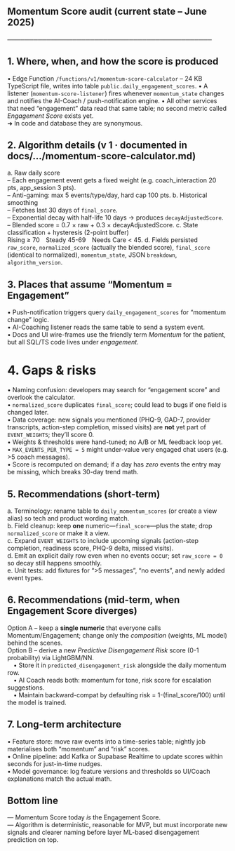 ## Momentum Score audit (current state – June 2025)
───────────────────────────────────────────────
## 1. Where, when, and how the score is produced

• Edge Function `/functions/v1/momentum-score-calculator`
  – 24 KB TypeScript file, writes into table `public.daily_engagement_scores`.
• A listener (`momentum-score-listener`) fires whenever `momentum_state` changes and notifies the AI-Coach / push-notification engine.
• All other services that need “engagement” data read that same table; no second metric called *Engagement Score* exists yet.  
  ➜ In code and database they are synonymous.

## 2. Algorithm details (v 1 · documented in docs/…/momentum-score-calculator.md)

a. Raw daily score  
   – Each engagement event gets a fixed weight (e.g. coach_interaction 20 pts, app_session 3 pts).  
   – Anti-gaming: max 5 events/type/day, hard cap 100 pts.
b. Historical smoothing  
   – Fetches last 30 days of `final_score`.  
   – Exponential decay with half-life 10 days → produces `decayAdjustedScore`.  
   – Blended score = 0.7 × raw + 0.3 × decayAdjustedScore.
c. State classification + hysteresis (2-point buffer)  
   Rising ≥ 70 Steady 45-69 Needs Care < 45.
d. Fields persisted  
   `raw_score`, `normalized_score` (actually the blended score), `final_score` (identical to normalized), `momentum_state`, JSON   `breakdown`, `algorithm_version`.

## 3. Places that assume “Momentum = Engagement”

• Push-notification triggers query `daily_engagement_scores` for “momentum change” logic.  
• AI-Coaching listener reads the same table to send a system event.  
• Docs and UI wire-frames use the friendly term *Momentum* for the patient, but all SQL/TS code lives under *engagement*.

#  4. Gaps & risks

• Naming confusion: developers may search for “engagement score” and overlook the calculator.  
• `normalized_score` duplicates `final_score`; could lead to bugs if one field is changed later.  
• Data coverage: new signals you mentioned (PHQ-9, GAD-7, provider transcripts, action-step completion, missed visits) are **not** yet part of `EVENT_WEIGHTS`; they’ll score 0.  
• Weights & thresholds were hand-tuned; no A/B or ML feedback loop yet.  
• `MAX_EVENTS_PER_TYPE = 5` might under-value very engaged chat users (e.g. >5 coach messages).  
• Score is recomputed on demand; if a day has *zero* events the entry may be missing, which breaks 30-day trend math.

## 5. Recommendations (short-term)

a. Terminology: rename table to `daily_momentum_scores` (or create a view alias) so tech and product wording match.  
b. Field cleanup: keep **one** numeric—`final_score`—plus the state; drop `normalized_score` or make it a view.  
c. Expand `EVENT_WEIGHTS` to include upcoming signals (action-step completion, readiness score, PHQ-9 delta, missed visits).  
d. Emit an explicit daily row even when no events occur; set `raw_score = 0` so decay still happens smoothly.  
e. Unit tests: add fixtures for “>5 messages”, “no events”, and newly added event types.

## 6. Recommendations (mid-term, when Engagement Score diverges)

Option A – keep a **single numeric** that everyone calls Momentum/Engagement; change only the *composition* (weights, ML model) behind the scenes.  
Option B – derive a new *Predictive Disengagement Risk* score (0-1 probability) via LightGBM/NN.  
 • Store it in `predicted_disengagement_risk` alongside the daily momentum row.  
 • AI Coach reads both: momentum for tone, risk score for escalation suggestions.  
 • Maintain backward-compat by defaulting risk = 1-(final_score/100) until the model is trained.

## 7. Long-term architecture

• Feature store: move raw events into a time-series table; nightly job materialises both “momentum” and “risk” scores.  
• Online pipeline: add Kafka or Supabase Realtime to update scores within seconds for just-in-time nudges.  
• Model governance: log feature versions and thresholds so UI/Coach explanations match the actual math.

## Bottom line

— Momentum Score today *is* the Engagement Score.  
— Algorithm is deterministic, reasonable for MVP, but must incorporate new signals and clearer naming before layer ML-based disengagement prediction on top.